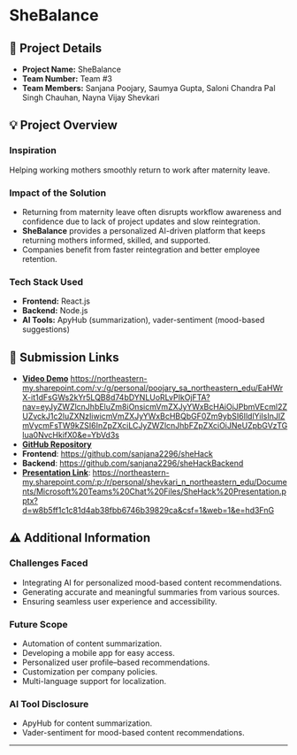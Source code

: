 # SheBalance

## 🏢 Project Details
- **Project Name:** SheBalance
- **Team Number:** Team #3
- **Team Members:** Sanjana Poojary, Saumya Gupta, Saloni Chandra Pal Singh Chauhan, Nayna Vijay Shevkari

## 💡 Project Overview

### Inspiration
Helping working mothers smoothly return to work after maternity leave.

### Impact of the Solution
- Returning from maternity leave often disrupts workflow awareness and confidence due to lack of project updates and slow reintegration.
- **SheBalance** provides a personalized AI-driven platform that keeps returning mothers informed, skilled, and supported.
- Companies benefit from faster reintegration and better employee retention.

### Tech Stack Used
- **Frontend:** React.js
- **Backend:** Node.js
- **AI Tools:** ApyHub (summarization), vader-sentiment (mood-based suggestions)

## 📎 Submission Links
- **[Video Demo](#)** https://northeastern-my.sharepoint.com/:v:/g/personal/poojary_sa_northeastern_edu/EaHWrX-it1dFsGWs2kYr5LQB8d74bDYNLUoRLvPIkOjFTA?nav=eyJyZWZlcnJhbEluZm8iOnsicmVmZXJyYWxBcHAiOiJPbmVEcml2ZUZvckJ1c2luZXNzIiwicmVmZXJyYWxBcHBQbGF0Zm9ybSI6IldlYiIsInJlZmVycmFsTW9kZSI6InZpZXciLCJyZWZlcnJhbFZpZXciOiJNeUZpbGVzTGlua0NvcHkifX0&e=YbVd3s
- **[GitHub Repository](#)**
- **Frontend**: https://github.com/sanjana2296/sheHack
- **Backend**: https://github.com/sanjana2296/sheHackBackend
- **[Presentation Link](#)**: https://northeastern-my.sharepoint.com/:p:/r/personal/shevkari_n_northeastern_edu/Documents/Microsoft%20Teams%20Chat%20Files/SheHack%20Presentation.pptx?d=w8b5ff1c1c81d4ab38fbb6746b39829ca&csf=1&web=1&e=hd3FnG

## ⚠ Additional Information

### Challenges Faced
- Integrating AI for personalized mood-based content recommendations.
- Generating accurate and meaningful summaries from various sources.
- Ensuring seamless user experience and accessibility.

### Future Scope
- Automation of content summarization.
- Developing a mobile app for easy access.
- Personalized user profile–based recommendations.
- Customization per company policies.
- Multi-language support for localization.

### AI Tool Disclosure
- ApyHub for content summarization.
- Vader-sentiment for mood-based content recommendations.

---
